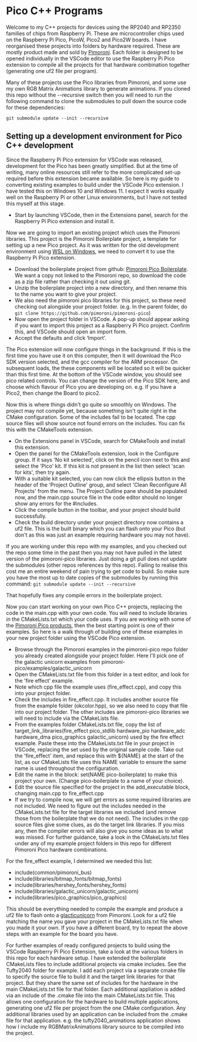 # Pico C++ Programs

Welcome to my C++ projects for devices using the RP2040 and RP2350 families of chips from Raspberry Pi. These are microcontroller chips used on the Raspberry Pi Pico, PicoW, Pico2 and Pico2W boards. I have reorganised these projects into folders by hardware required. These are mostly product made and sold by [Pimoroni](https://shop.pimoroni.com). Each folder is designed to be opened individually in the VSCode editor to use the Raspberry Pi Pico extension to compile all the projects for that hardware combination together (generating one uf2 file per program).

Many of these projects use the Pico libraries from Pimoroni, and some use my own RGB Matrix Animations library to generate animations. If you cloned this repo without the --recursive switch then you will need to run the following command to clone the submodules to pull down the source code for these dependencies:

`git submodule update --init --recursive`

## Setting up a development environment for Pico C++ development

Since the Raspberry Pi Pico extension for VSCode was released, development for the Pico has been greatly simplified. But at the time of writing, many online resources still refer to the more complicated set-up required before this extension became available. So here is my guide to converting existing examples to build under the VSCode Pico extension. I have tested this on Windows 10 and Windows 11. I expect it works equally well on the Raspberry Pi or other Linux environments, but I have not tested this myself at this stage.

- Start by launching VSCode, then in the Extensions panel, search for the Raspberry Pi Pico extension and install it.

Now we are going to import an existing project which uses the Pimoroni libraries. This project is the Pimoroni Boilerplate project, a template for setting up a new Pico project. As it was written for the old development environment using [WSL on Windows](https://learn.pimoroni.com/article/pico-development-using-wsl), we need to convert it to use the Raspberry Pi Pico extension.

- Download the boilerplate project from github: [Pimoroni Pico Boilerplate](https://github.com/pimoroni/pico-boilerplate). We want a copy not linked to the Pimoroni repo, so download the code as a zip file rather than checking it out using git.
- Unzip the boilerplate project into a new directory, and then rename this to the name you want to give your project.
- We also need the pimoroni pico libraries for this project, so these need checking out alongside your project folder.
(e.g. In the parent folder, do `git clone https://github.com/pimoroni/pimoroni-pico`)
- Now open the project folder in VSCode. A pop-up should appear asking if you want to import this project as a Raspberry Pi Pico project. Confirm this, and VSCode should open an import form.
- Accept the defaults and click ‘Import’.

The Pico extension will now configure things in the background. If this is the first time you have use it on this computer, then it will download the Pico SDK version selected, and the gcc compiler for the ARM processor. On subsequent loads, the these components will be located so it will be quicker than this first time. At the bottom of the VSCode window, you should see pico related controls. You can change the version of the Pico SDK here, and choose which flavour of Pico you are developing on. e.g. If you have a Pico2, then change the Board to pico2.

Now this is where things didn't go quite so smoothly on Windows. The project may not compile yet, because something isn't quite right in the CMake configuration. Some of the includes fail to be located. The cpp source files will show source not found errors on the includes. You can fix this with the CMakeTools extension.

- On the Extensions panel in VSCode, search for CMakeTools and install this extension.
- Open the panel for the CMakeTools extension, look in the Configure group. If it says 'No kit selected', click on the pencil icon next to this and select the 'Pico' kit. If this kit is not present in the list then select 'scan for kits', then try again.
- With a suitable kit selected, you can now click the ellipsis button in the header of the 'Project Outline' group, and select 'Clean Reconfigure All Projects' from the menu. The Project Outline pane should be populated now, and the main.cpp source file in the code editor should no longer show any errors for the #includes.
- Click the compile button in the toolbar, and your project should build successfully.
- Check the build directory under your project directory now contains a uf2 file. This is the built binary which you can flash onto your Pico (but don't as this was just an example requiring hardware you may not have).

If you are working under this repo with my examples, and you checked out the repo some time in the past then you may not have pulled in the latest version of the pimoroni-pico libraries. Just doing a git pull does not update the submodules (other repos references by this repo). Failing to realise this cost me an entire weekend of pain trying to get code to build. So make sure you have the most up to date copies of the submodules by running this command:
`git submodule update --init --recursive`

That hopefully fixes any compile errors in the boilerplate project.

Now you can start working on your own Pico C++ projects, replacing the code in the main.cpp with your own code. You will need to include libraries in the CMakeLists.txt which your code uses. If you are working with some of the [Pimoroni Pico products](https://shop.pimoroni.com/collections/pico), then the best starting point is one of their examples. So here is a walk through of building one of these examples in your new project folder using the VSCode Pico extension.

- Browse through the Pimoroni examples in the pimoroni-pico repo folder you already created alongside your project folder. Here I'll pick one of the galactic unicorn examples from pimoroni-pico/examples/galactic_unicorn
- Open the CMakeLists.txt file from this folder in a text editor, and look for the 'fire effect' example.
- Note which cpp file the example uses (fire_effect.cpp), and copy this into your project folder.
- Check the includes in fire_effect.cpp. It includes another source file from the example folder (okcolor.hpp), so we also need to copy that file into our project folder. The other includes are pimoroni-pico libraries we will need to include via the CMakeLists file.
- From the examples folder CMakeLists.txt file, copy the list of target_link_libraries(fire_effect pico_stdlib hardware_pio hardware_adc hardware_dma pico_graphics galactic_unicorn) used by the fire effect example. Paste these into the CMakeLists.txt file in your project in VSCode, replacing the set used by the original sample code. Take out the 'fire_effect' item, and replace this with ${NAME} at the start of the list, as our CMakeLists file uses this NAME variable to ensure the same name is used throughout the configuration.
- Edit the name in the block: set(NAME pico-boilerplate) to make this project your own. (Change pico-boilerplate to a name of your choice).
- Edit the source file specified for the project in the add_executable block, changing main.cpp to fire_effect.cpp
- If we try to compile now, we will get errors as some required libraries are not included. We need to figure out the includes needed in the CMakeLists.txt file for the target libraries we included (and remove those from the boilerplate that we do not need). The includes in the cpp source files give some clues, as do the target link libraries. If you miss any, then the compiler errors will also give you some ideas as to what was missed. For further guidance, take a look in the CMakeLists.txt files under any of my example project folders in this repo for different Pimoroni Pico hardware combinations.

For the fire_effect example, I determined we needed this list:

- include(common/pimoroni_bus)
- include(libraries/bitmap_fonts/bitmap_fonts)
- include(libraries/hershey_fonts/hershey_fonts)
- include(libraries/galactic_unicorn/galactic_unicorn)
- include(libraries/pico_graphics/pico_graphics)

This should be everything needed to compile the example and produce a uf2 file to flash onto a [glacticunicorn](https://shop.pimoroni.com/products/space-unicorns?variant=40842033561683) from Pimoroni. Look for a uf2 file matching the name you gave your project in the CMakeLists.txt file when you made it your own. If you have a different board, try to repeat the above steps with an example for the board you have.

For further examples of ready configured projects to build using the VSCode Raspberry Pi Pico Extension, take a look at the various folders in this repo for each hardware setup. I have extended the boilerplate CMakeLists files to include additional projects via cmake includes. See the Tufty2040 folder for example. I add each project via a separate cmake file to specify the source file to build it and the target link libraries for that project. But they share the same set of includes for the hardware in the main CMakeLists.txt file for that folder. Each additional appliation is added via an include of the .cmake file into the main CMakeLists.txt file. This allows one configuration for the hardware to build multiple applications, generating one uf2 file per project from the one CMake configuration. Any additional libraries used by an application can be included from the .cmake file for that application. e.g. the tufty2040_animations application shows how I include my RGBMatrixAnimations library source to be compiled into the project.
